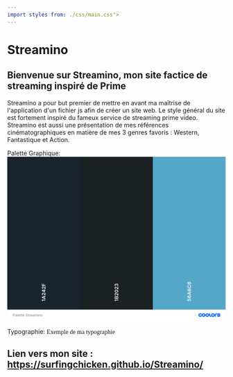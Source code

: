 ```yaml
---
import styles from: ./css/main.css">
---
```

# Streamino

## Bienvenue sur Streamino, mon site factice de streaming inspiré de Prime
Streamino a pour but premier de mettre en avant ma maîtrise de l'application d'un fichier js afin de créer un site web. Le style général du site est fortement inspiré du fameux service de streaming prime video. Streamino est aussi une présentation de mes références cinématographiques en matière de mes 3 genres favoris : Western, Fantastique et Action.

Palette Graphique: ![Palette_Streamino](asset/Palette_Streamino.png)

Typographie: <span style ="font-family:Fredoka;">Exemple de ma typographie</span>

## Lien vers mon site : https://surfingchicken.github.io/Streamino/